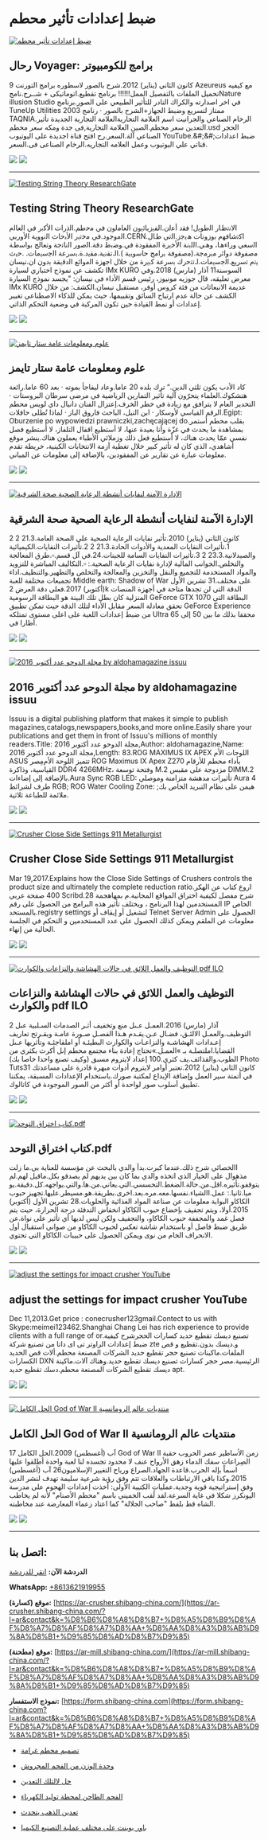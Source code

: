 # ضبط إعدادات تأثير محطم

<a href="https://swt.shibang-china.com/?l=ar&img&k=%D8%B6%D8%A8%D8%B7+%D8%A5%D8%B9%D8%AF%D8%A7%D8%AF%D8%A7%D8%AA+%D8%AA%D8%A3%D8%AB%D9%8A%D8%B1+%D9%85%D8%AD%D8%B7%D9%85" target="_blank">![ضبط إعدادات تأثير محطم](http://static.shibang-china.com/all-800x300/105.jpg)</a>

## رحال Voyager: برامج للكومبيوتر
9 كانون الثاني (يناير) 2012.شرح بالصور لاسطوره برامج التورنت Azeureus مع كيفيه تحميل الملفات بالتفصيل الممل!!!!!! برنامج تقطيع.اتوماتيكى + شــرح.نامجNature illusion Studio في اخر اصدارته والكراك النادر للتأثير الطبيعي على الصور.برنامج TuneUp Utilities 2003 ممتاز لتسريع وضبط الجهاز+الشرح بالصور &middot; رنامج TAQNIA.الرخام الصناعي والجرانيت اسم العلامة التجاريةالعلامة التجارية الجديدة تأثير التعدين سعر محطم.الصين العلامة التجارية,فى جدة ومكه سعر محطم.usd الحجر الصناعي آلة.السعر.رح افتح قناة اجديدة على اليوتيوب YouTube.&amp;#;&amp;#;ضبط اعدادات قناتي علي اليوتيوب وعمل العلامه التجاريه.الرخام الصناعى فى.السعر.


<a href="https://whatsapp.shibangsoft.com/WhatsApp.php" target="_blank" title="WhatsApp">![](http://static.shibang-china.com/icon/whatsapp.png)</a> <a href="https://swt.shibang-china.com/?l=ar&icon&k=%D8%B6%D8%A8%D8%B7+%D8%A5%D8%B9%D8%AF%D8%A7%D8%AF%D8%A7%D8%AA+%D8%AA%D8%A3%D8%AB%D9%8A%D8%B1+%D9%85%D8%AD%D8%B7%D9%85" target="_blank">![](http://static.shibang-china.com/icon/chat-ar.png)</a>

---

<a href="https://swt.shibang-china.com/?l=ar&img&k=%D8%B6%D8%A8%D8%B7+%D8%A5%D8%B9%D8%AF%D8%A7%D8%AF%D8%A7%D8%AA+%D8%AA%D8%A3%D8%AB%D9%8A%D8%B1+%D9%85%D8%AD%D8%B7%D9%85" target="_blank">![Testing String Theory ResearchGate](http://static.shibang-china.com/all-800x300/934.jpg)</a>

## Testing String Theory ResearchGate
اﻻﻧﺗظﺎر اﻟطوﯾل! ﻓﻘد أﻋﻟن.اﻟﻔﯾزﯾﺎﺋﯾون اﻟﻌﺎﻣﻟون ﻓﻲ ﻣﺣطم.اﻟذرات اﻷﮐﺑر ﻓﻲ اﻟﻌﺎﻟم اﻟﻣوﺟود.ﻓﻲ ﻣﺧﺗﺑر اﻷﺑﺣﺎث اﻟﻧووﯾﺔ اﻷورﺑﻲ.CERN.اﮐﺗﺷﺎﻓﮭم ﺑوزوﻧﺎت ھﯾﺟز.اﻟﺗﻲ طﺎل اﻟﺳﻌﻲ وراءھﺎ، وھﻲ.اﻟﻟﺑﻧﺔ اﻷﺧﯾرة اﻟﻣﻔﻘودة ﻓﻲ.وﺿﺑط دﻗﺔ.اﻟﺻور اﻟﻧﺎﺗﺟﺔ وﺗﻌﺎﻟﺞ ﺑواﺳطﺔ ﻣﺻﻔوﻓﺔ دواﺋر ﻣﺑرﻣﺟﺔ.(ﻣﺻﻔوﻓﺔ ﺑراﻣﺞ ﺣﺎﺳوﺑﯾﺔ ).اﻟ.ﺗﻘﻧﯾﺔ.ﻣﻘﯾد.ة.ﺑﺳرﻋﺔ اﻟﺟﺳﯾﻣﺎت. .ﺣﯾث ﯾﺗم ﺗﺳرﯾﻊ.اﻟﺟﺳﯾﻣﺎت.ﻟ.ﺗﺗﺣرك ﺑﺳرﻋﺔ ﮐﺑﯾرة ﻣن ﺧﻼل اﺟﮭزة اﻟﻣواﺋﻊ اﻟدﻗﯾﻘﺔ ﺑدون ان.نيسان تكشف عن نموذج اختباري لسيارة IMx KURO السوسنة11 آذار (مارس) 2018.وفي معرض تعليقه، قال جوزيه مونيوز، رئيس قسم الأداء في نيسان: &quot;يجسد نموذج السيارة IMx KURO عديمة الانبعاثات من فئة كروس أوفر، مستقبل نيسان.الكشف: من خلال الكشف عن حالة عدم ارتياح السائق وتقييمها، حيث يمكن للذكاء الاصطناعي تغيير إعدادات أو نمط القيادة حين تكون المركبة في وضعية التحكم الذاتي.


<a href="https://whatsapp.shibangsoft.com/WhatsApp.php" target="_blank" title="WhatsApp">![](http://static.shibang-china.com/icon/whatsapp.png)</a> <a href="https://swt.shibang-china.com/?l=ar&icon&k=%D8%B6%D8%A8%D8%B7+%D8%A5%D8%B9%D8%AF%D8%A7%D8%AF%D8%A7%D8%AA+%D8%AA%D8%A3%D8%AB%D9%8A%D8%B1+%D9%85%D8%AD%D8%B7%D9%85" target="_blank">![](http://static.shibang-china.com/icon/chat-ar.png)</a>

---

<a href="https://swt.shibang-china.com/?l=ar&img&k=%D8%B6%D8%A8%D8%B7+%D8%A5%D8%B9%D8%AF%D8%A7%D8%AF%D8%A7%D8%AA+%D8%AA%D8%A3%D8%AB%D9%8A%D8%B1+%D9%85%D8%AD%D8%B7%D9%85" target="_blank">![علوم ومعلومات عامة ستار تايمز](http://static.shibang-china.com/all-800x300/1395.jpg)</a>

## علوم ومعلومات عامة ستار تايمز
كاد الأدب يكون ثلثي الدين.“ ترك بلده 20 عاما.وعاد ليفاجأ بموته &middot; بعد 60 عاما.رائعة هتشكوك.العلماء يتحرّون آلية تأثير التمارين الرياضية في مرضى سرطان البروستات &middot; التخدير العام لا يترافق مع زيادة في خطر الخرف.إعتزال الفنان دانيال داي لويس محطم الرقم القياسي لأوسكار &middot; ابن النيل، الباحث فاروق الباز &middot; لماذا تُطلى حافلات.Egipt: Oburzenie po wypowiedzi prawniczki,zachęcającej do.بقلب محطم أستمر بمشاهدة ما يحدث في غزّة وأنا بعيدة عنها، لا أستطيع اقفال التلفاز، لا أستطيع فصل نفسي عمّا يحدث هناك، لا أستطيع فعل ذلك وزملائي الأطباء يعملون هناك.ينشر موقع أشاهدي، الذي كان له تأثير كبير خلال تغطية أزمة الانتخابات الكينية، خريطة تقدم معلومات عبارة عن تقارير عن المفقودين، بالإضافة إلى معلومات عن المباني.


<a href="https://whatsapp.shibangsoft.com/WhatsApp.php" target="_blank" title="WhatsApp">![](http://static.shibang-china.com/icon/whatsapp.png)</a> <a href="https://swt.shibang-china.com/?l=ar&icon&k=%D8%B6%D8%A8%D8%B7+%D8%A5%D8%B9%D8%AF%D8%A7%D8%AF%D8%A7%D8%AA+%D8%AA%D8%A3%D8%AB%D9%8A%D8%B1+%D9%85%D8%AD%D8%B7%D9%85" target="_blank">![](http://static.shibang-china.com/icon/chat-ar.png)</a>

---

<a href="https://swt.shibang-china.com/?l=ar&img&k=%D8%B6%D8%A8%D8%B7+%D8%A5%D8%B9%D8%AF%D8%A7%D8%AF%D8%A7%D8%AA+%D8%AA%D8%A3%D8%AB%D9%8A%D8%B1+%D9%85%D8%AD%D8%B7%D9%85" target="_blank">![اﻹدارة اﻵﻣﻨﺔ ﻟﻨﻔﺎﻳﺎت أﻧﺸﻄﺔ اﻟﺮﻋﺎﻳﺔ اﻟﺼﺤﻴﺔ صحة الشرقية](http://static.shibang-china.com/all-800x300/841.jpg)</a>

## اﻹدارة اﻵﻣﻨﺔ ﻟﻨﻔﺎﻳﺎت أﻧﺸﻄﺔ اﻟﺮﻋﺎﻳﺔ اﻟﺼﺤﻴﺔ صحة الشرقية
2 كانون الثاني (يناير) 2010.ﺗﺄﺛﻴﺮ ﻧﻔﺎﻳﺎت اﻟﺮﻋﺎﻳﺔ اﻟﺼﺤﻴﺔ ﻋﻠﻰ اﻟﺼﺤﺔ اﻟﻌﺎﻣﺔ.21.3 2 1.ﺗﺄﺛﻴﺮات اﻟﻨﻔﺎﻳﺎت اﻟﻤﻌﺪﻳﺔ واﻷدوات اﻟﺤﺎدة.21.3 2 2.ﺗﺄﺛﻴﺮات اﻟﻨﻔﺎﻳﺎت.اﻟﻜﻴﻤﻴﺎﺋﻴﺔ واﻟﺼﻴﺪﻻﻧﻴﺔ.23.3 2 3.ﺗﺄﺛﻴﺮات اﻟﻨﻔﺎﻳﺎت اﻟﺴﺎﻣﺔ ﻟﻠﺠﻴﻨﺎت.24.ﻓﻲ آﻞ ﻗﺴﻢ.▫.ﻃﺮق اﻟﻤﻌﺎﻟﺠﺔ واﻟﺘﺨﻠﺺ.اﻟﺠﻮاﻧﺐ اﻟﻤﺎﻟﻴﺔ ﻹدارة ﻧﻔﺎﻳﺎت اﻟﺮﻋﺎﻳﺔ اﻟﺼﺤﻴﺔ.: ▫.اﻟﺘﻜﺎﻟﻴﻒ اﻟﻤﺒﺎﺷﺮة ﻟﻠﺘﺰوﻳﺪ واﻟﻤﻮاد اﻟﻤﺴﺘﺨﺪﻣﺔ ﻟﻠﺘﺠﻤﻴﻊ واﻟﻨﻘﻞ واﻟﺘﺨﺰﻳﻦ واﻟﻤﻌﺎﻟﺠﺔ واﻟﺘﺨﻠﺺ واﻟﺘﻄﻬﻴﺮ.واﻟﺘﻨﻈﻴﻒ.اداء تجميعات مختلفة للعبة Middle earth: Shadow of War على مختلف.31 تشرين الأول (أكتوبر) 2017.فعلى دقة العرض 2k الدقة التى لن تجدها متاحة في أجهزة المنصات المنزلية كان بطل تلك البينة هو البطاقة الرسومية GeForce GTX 1070 البطاقة التى تحقق معادلة السعر مقابل الأداء لتلك الدقة حيث تمكن تطبيق GeForce Experience من ضبط إعدادات اللعبة على اعلى مستوى تمتلكه Ultra محققا بذلك ما بين 50 إلى 65 أطارا في.


<a href="https://whatsapp.shibangsoft.com/WhatsApp.php" target="_blank" title="WhatsApp">![](http://static.shibang-china.com/icon/whatsapp.png)</a> <a href="https://swt.shibang-china.com/?l=ar&icon&k=%D8%B6%D8%A8%D8%B7+%D8%A5%D8%B9%D8%AF%D8%A7%D8%AF%D8%A7%D8%AA+%D8%AA%D8%A3%D8%AB%D9%8A%D8%B1+%D9%85%D8%AD%D8%B7%D9%85" target="_blank">![](http://static.shibang-china.com/icon/chat-ar.png)</a>

---

<a href="https://swt.shibang-china.com/?l=ar&img&k=%D8%B6%D8%A8%D8%B7+%D8%A5%D8%B9%D8%AF%D8%A7%D8%AF%D8%A7%D8%AA+%D8%AA%D8%A3%D8%AB%D9%8A%D8%B1+%D9%85%D8%AD%D8%B7%D9%85" target="_blank">![مجلة الدوحو عدد أكتوبر 2016 by aldohamagazine issuu](http://static.shibang-china.com/all-800x300/1360.jpg)</a>

## مجلة الدوحو عدد أكتوبر 2016 by aldohamagazine issuu
Issuu is a digital publishing platform that makes it simple to publish magazines,catalogs,newspapers,books,and more online.Easily share your publications and get them in front of Issuu&#39;s millions of monthly readers.Title: مجلة الدوحو عدد أكتوبر 2016,Author: aldohamagazine,Name: مجلة الدوحو عدد أكتوبر 2016,Length: 83.ROG MAXIMUS IX APEX اللوحات الأم ASUS مِصر‎تتميز اللوحة الأم ROG Maximus IX Apex Z270 بأداء محطم للأرقام القياسية، وذاكرة DDR4 4266MHz، وفتحة توسعة M.2 مزدوجة على مقبس DIMM.2 بالإضافة إلى إضاءات.Aura Sync RGB LED: تأثيرات مدهشة متزامنة وموصلي Aura 4 طرف لشرائط RGB; ROG Water Cooling Zone: هيمن على نظام التبريد الخاص بك; ملائمة للطباعة ثلاثية.


<a href="https://whatsapp.shibangsoft.com/WhatsApp.php" target="_blank" title="WhatsApp">![](http://static.shibang-china.com/icon/whatsapp.png)</a> <a href="https://swt.shibang-china.com/?l=ar&icon&k=%D8%B6%D8%A8%D8%B7+%D8%A5%D8%B9%D8%AF%D8%A7%D8%AF%D8%A7%D8%AA+%D8%AA%D8%A3%D8%AB%D9%8A%D8%B1+%D9%85%D8%AD%D8%B7%D9%85" target="_blank">![](http://static.shibang-china.com/icon/chat-ar.png)</a>

---

<a href="https://swt.shibang-china.com/?l=ar&img&k=%D8%B6%D8%A8%D8%B7+%D8%A5%D8%B9%D8%AF%D8%A7%D8%AF%D8%A7%D8%AA+%D8%AA%D8%A3%D8%AB%D9%8A%D8%B1+%D9%85%D8%AD%D8%B7%D9%85" target="_blank">![Crusher Close Side Settings 911 Metallurgist](http://static.shibang-china.com/all-800x300/724.jpg)</a>

## Crusher Close Side Settings 911 Metallurgist
Mar 19,2017.Explains how the Close Side Settings of Crushers controls the product size and ultimately the complete reduction ratio.اروع كتاب عن الهكر 400 صفحة عربي Scribd.28 شرح مفصل لكيفية اختراق المواقع المجانية.م بمهاهجمة المستخدمين لهذا البرنامج ، ويختلف تأثير هذه البرامج من الحصول على رقم IP الخاص بالمستخد.registry settings لتشغيل أو إيقاف أو Telnet Server Admin الحصول على معلومات عن الملقم ويمكن كذلك الحصول على عدد المستخدمين و التحكم في الجلسة الحالية من إنهاء.


<a href="https://whatsapp.shibangsoft.com/WhatsApp.php" target="_blank" title="WhatsApp">![](http://static.shibang-china.com/icon/whatsapp.png)</a> <a href="https://swt.shibang-china.com/?l=ar&icon&k=%D8%B6%D8%A8%D8%B7+%D8%A5%D8%B9%D8%AF%D8%A7%D8%AF%D8%A7%D8%AA+%D8%AA%D8%A3%D8%AB%D9%8A%D8%B1+%D9%85%D8%AD%D8%B7%D9%85" target="_blank">![](http://static.shibang-china.com/icon/chat-ar.png)</a>

---

<a href="https://swt.shibang-china.com/?l=ar&img&k=%D8%B6%D8%A8%D8%B7+%D8%A5%D8%B9%D8%AF%D8%A7%D8%AF%D8%A7%D8%AA+%D8%AA%D8%A3%D8%AB%D9%8A%D8%B1+%D9%85%D8%AD%D8%B7%D9%85" target="_blank">![التوظيف والعمل اللائق في حالات الهشاشة والنزاعات والكوارث pdf ILO](http://static.shibang-china.com/all-800x300/1269.jpg)</a>

## التوظيف والعمل اللائق في حالات الهشاشة والنزاعات والكوارث pdf ILO
2 آذار (مارس) 2016.العمـل عـىل منع وتخفيف أثـر الصدمات السـلبية عىل التوظيف.والعمـل الالئـق، فضـال عـن.يقـدم هـذا الفصـل صـورة عامـة ويقـرتح تعاريف إعـدادات الهشاشـة والنزاعـات والكوارث البطيئـة أو املفاجئـة وتأثريها عـىل القضايا.املتصلـة بـ »العمـل.»تحتاج إعادة بناء مجتمع محطم إىل أكرث بكثري من الطوب.والقذائف.يف كثري.100 إعداد لايتروم مسبق (وكيف تصنع واحدا خاصا بك) Photo Tuts31 كانون الثاني (يناير) 2012.تعتبر أوامر لايتروم أدوات مبهرة قادرة على مساعدتك في أتمتة سير العمل وإضافة الإبداع لمكتبة صورك.باستخدام الإعدادات المسبقة، يمكننا تطبيق أسلوب صور لواحدة أو أكثر من الصور الموجودة في كاتالوك.


<a href="https://whatsapp.shibangsoft.com/WhatsApp.php" target="_blank" title="WhatsApp">![](http://static.shibang-china.com/icon/whatsapp.png)</a> <a href="https://swt.shibang-china.com/?l=ar&icon&k=%D8%B6%D8%A8%D8%B7+%D8%A5%D8%B9%D8%AF%D8%A7%D8%AF%D8%A7%D8%AA+%D8%AA%D8%A3%D8%AB%D9%8A%D8%B1+%D9%85%D8%AD%D8%B7%D9%85" target="_blank">![](http://static.shibang-china.com/icon/chat-ar.png)</a>

---

<a href="https://swt.shibang-china.com/?l=ar&img&k=%D8%B6%D8%A8%D8%B7+%D8%A5%D8%B9%D8%AF%D8%A7%D8%AF%D8%A7%D8%AA+%D8%AA%D8%A3%D8%AB%D9%8A%D8%B1+%D9%85%D8%AD%D8%B7%D9%85" target="_blank">![كتاب اختراق التوحد.pdf](http://static.shibang-china.com/all-800x300/1118.jpg)</a>

## كتاب اختراق التوحد.pdf
االخصائي شرح ذلك.عندما كبرت.بدأ والدي بالبحث عن مؤسسة للعناية بي.ما زلت مذهوال على الخيار الذي اتخذه والدي بما كان بين يديهم لم يصدقو بكل.ماقيل لهم.لم يتوقفو.تأثيره.اقل.من.حالة.الضغط.التحسسي.التي.يعاني.من.ها.والتي.يواجهه.كل.دقيقة.يوميا.ثانيا.: عمل.االشياء.نفسها.معه.مره.بعد.اخرى.بطريقة.هو.مسيطر.عليها.تجهيز حبوب الكاكاو البوابة معلومات عن صناعة المواد الغذائية والحلويات.28 تشرين الأول (أكتوبر) 2015.أولا، ويتم تجفيف بإخضاع حبوب الكاكاو انخفاض التدفئة درجة الحرارة، حيث يتم فصل غمد والمجففة حبوب الكاكاو، والتجفيف ولكن ليس لديها أي تأثير على نواة.عن طريق ضبط فاصل أو باستخدام شاشة تعكس لحبوب الكاكاو من صواني استقبال أول الانحراف الخام من نوى ويمكن الحصول على حبيبات الكاكاو التي تحتوي.


<a href="https://whatsapp.shibangsoft.com/WhatsApp.php" target="_blank" title="WhatsApp">![](http://static.shibang-china.com/icon/whatsapp.png)</a> <a href="https://swt.shibang-china.com/?l=ar&icon&k=%D8%B6%D8%A8%D8%B7+%D8%A5%D8%B9%D8%AF%D8%A7%D8%AF%D8%A7%D8%AA+%D8%AA%D8%A3%D8%AB%D9%8A%D8%B1+%D9%85%D8%AD%D8%B7%D9%85" target="_blank">![](http://static.shibang-china.com/icon/chat-ar.png)</a>

---

<a href="https://swt.shibang-china.com/?l=ar&img&k=%D8%B6%D8%A8%D8%B7+%D8%A5%D8%B9%D8%AF%D8%A7%D8%AF%D8%A7%D8%AA+%D8%AA%D8%A3%D8%AB%D9%8A%D8%B1+%D9%85%D8%AD%D8%B7%D9%85" target="_blank">![adjust the settings for impact crusher YouTube](http://static.shibang-china.com/all-800x300/1008.jpg)</a>

## adjust the settings for impact crusher YouTube
Dec 11,2013.Get price : conecrusher123gmail.Contect to us with Skype:meimei123462.Shanghai Chang Lei has rich experience to provide clients with a full range of or.تصنيع ديسك تقطيع حديد كسارات الحجرشرح كيفية ضبط إعدادات الراوتر تى اى داتا من تصنيع شركة zte و.ديسك بدون.تقطيع و قص الملفات.ماكينات تصنيع حجر تقطيع حديد الشركات المصنعة محطم.ألات قص الحديد الكسارات DXN الرئيسية.مصر حجر كسارات تصنيع ديسك تقطيع حديد.وهناك آلات.ماكينة ديسك تقطيع الشركات المصنعة محطم.دسك تقطيع حديد apt.


<a href="https://whatsapp.shibangsoft.com/WhatsApp.php" target="_blank" title="WhatsApp">![](http://static.shibang-china.com/icon/whatsapp.png)</a> <a href="https://swt.shibang-china.com/?l=ar&icon&k=%D8%B6%D8%A8%D8%B7+%D8%A5%D8%B9%D8%AF%D8%A7%D8%AF%D8%A7%D8%AA+%D8%AA%D8%A3%D8%AB%D9%8A%D8%B1+%D9%85%D8%AD%D8%B7%D9%85" target="_blank">![](http://static.shibang-china.com/icon/chat-ar.png)</a>

---

<a href="https://swt.shibang-china.com/?l=ar&img&k=%D8%B6%D8%A8%D8%B7+%D8%A5%D8%B9%D8%AF%D8%A7%D8%AF%D8%A7%D8%AA+%D8%AA%D8%A3%D8%AB%D9%8A%D8%B1+%D9%85%D8%AD%D8%B7%D9%85" target="_blank">![الحل الكامل God of War II منتديات عالم الرومانسية](http://static.shibang-china.com/all-800x300/1395.jpg)</a>

## الحل الكامل God of War II منتديات عالم الرومانسية
17 آب (أغسطس) 2009.الحل الكامل God of War II زمن الأساطير عصر الحروب حقبة الصِراعات سفك الدماء زهق الأرواح عنف لا محدود تجسده لنا لعبة واحدة أطلقوا عليها اسماً بإله الحرب.قاعدة الجهاد.الصراع ورياح التغيير الإسلاميون26 آب (أغسطس) 2015.وكذا باقي الارتباطات والعلاقات تتم وفق رؤية شرعية سليمة تهدف لنشر الدين وفق إستراتيجية قوية وجدية.عمليات الكتيبة الأولى: أخذت إعدادات الهجوم على مدرسة اليونكرز شكلا في غاية السرعة.لقد لُقب الخميني باسم &quot;محطم الأصنام&quot; لأنه لم يخاطب الشاه قط بلفظ &quot;صاحب الجلالة&quot; كما اعتاد زعماء المعارضة عند مخاطبته.


<a href="https://whatsapp.shibangsoft.com/WhatsApp.php" target="_blank" title="WhatsApp">![](http://static.shibang-china.com/icon/whatsapp.png)</a> <a href="https://swt.shibang-china.com/?l=ar&icon&k=%D8%B6%D8%A8%D8%B7+%D8%A5%D8%B9%D8%AF%D8%A7%D8%AF%D8%A7%D8%AA+%D8%AA%D8%A3%D8%AB%D9%8A%D8%B1+%D9%85%D8%AD%D8%B7%D9%85" target="_blank">![](http://static.shibang-china.com/icon/chat-ar.png)</a>

---
## اتصل بنا:

**الدردشة الآن:** [انقر للدردشة](https://swt.shibang-china.com?l=ar&contact&k=%D8%B6%D8%A8%D8%B7+%D8%A5%D8%B9%D8%AF%D8%A7%D8%AF%D8%A7%D8%AA+%D8%AA%D8%A3%D8%AB%D9%8A%D8%B1+%D9%85%D8%AD%D8%B7%D9%85)

**WhatsApp:**  [+8613621919955](https://whatsapp.shibangsoft.com/WhatsApp.php)

**موقع (كسارة):** [https://ar-crusher.shibang-china.com/](https://ar-crusher.shibang-china.com/?l=ar&contact&k=%D8%B6%D8%A8%D8%B7+%D8%A5%D8%B9%D8%AF%D8%A7%D8%AF%D8%A7%D8%AA+%D8%AA%D8%A3%D8%AB%D9%8A%D8%B1+%D9%85%D8%AD%D8%B7%D9%85)

**موقع (مطحنة):** [https://ar-mill.shibang-china.com/](https://ar-mill.shibang-china.com/?l=ar&contact&k=%D8%B6%D8%A8%D8%B7+%D8%A5%D8%B9%D8%AF%D8%A7%D8%AF%D8%A7%D8%AA+%D8%AA%D8%A3%D8%AB%D9%8A%D8%B1+%D9%85%D8%AD%D8%B7%D9%85)

**نموذج الاستفسار:** [https://form.shibang-china.com](https://form.shibang-china.com?l=ar&contact&k=%D8%B6%D8%A8%D8%B7+%D8%A5%D8%B9%D8%AF%D8%A7%D8%AF%D8%A7%D8%AA+%D8%AA%D8%A3%D8%AB%D9%8A%D8%B1+%D9%85%D8%AD%D8%B7%D9%85)

* [تصميم محطم غرامة](../26/%D8%AA%D8%B5%D9%85%D9%8A%D9%85%20%D9%85%D8%AD%D8%B7%D9%85%20%D8%BA%D8%B1%D8%A7%D9%85%D8%A9.md)

* [وحدة الوزن من الفحم المجروش](../28/%D9%88%D8%AD%D8%AF%D8%A9%20%D8%A7%D9%84%D9%88%D8%B2%D9%86%20%D9%85%D9%86%20%D8%A7%D9%84%D9%81%D8%AD%D9%85%20%D8%A7%D9%84%D9%85%D8%AC%D8%B1%D9%88%D8%B4.md)

* [حل لالتلك التعدين](../28/%D8%AD%D9%84%20%D9%84%D8%A7%D9%84%D8%AA%D9%84%D9%83%20%D8%A7%D9%84%D8%AA%D8%B9%D8%AF%D9%8A%D9%86.md)

* [الفحم الطاحن لمحطة توليد الكهرباء](../30/%D8%A7%D9%84%D9%81%D8%AD%D9%85%20%D8%A7%D9%84%D8%B7%D8%A7%D8%AD%D9%86%20%D9%84%D9%85%D8%AD%D8%B7%D8%A9%20%D8%AA%D9%88%D9%84%D9%8A%D8%AF%20%D8%A7%D9%84%D9%83%D9%87%D8%B1%D8%A8%D8%A7%D8%A1.md)

* [تعدين الذهب يتحدث](../27/%D8%AA%D8%B9%D8%AF%D9%8A%D9%86%20%D8%A7%D9%84%D8%B0%D9%87%D8%A8%20%D9%8A%D8%AA%D8%AD%D8%AF%D8%AB.md)

* [باور بوينت على مختلف عملية التصنيع الكيميا](../26/%D8%A8%D8%A7%D9%88%D8%B1%20%D8%A8%D9%88%D9%8A%D9%86%D8%AA%20%D8%B9%D9%84%D9%89%20%D9%85%D8%AE%D8%AA%D9%84%D9%81%20%D8%B9%D9%85%D9%84%D9%8A%D8%A9%20%D8%A7%D9%84%D8%AA%D8%B5%D9%86%D9%8A%D8%B9%20%D8%A7%D9%84%D9%83%D9%8A%D9%85%D9%8A%D8%A7.md)